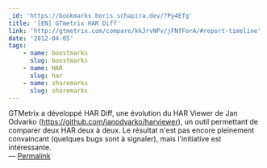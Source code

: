 ```yaml
---
_id: 'https://bookmarks.boris.schapira.dev/?Py4Efg'
title: '[EN] GTmetrix HAR Diff'
link: 'http://gtmetrix.com/compare/kkJrvNPv/jFNfForA/#report-timeline'
date: '2012-04-05'
tags:
    - name: boostmarks
      slug: boostmarks
    - name: HAR
      slug: har
    - name: sharemarks
      slug: sharemarks
---
```


GTMetrix a développé HAR Diff, une évolution du HAR Viewer de Jan Odvarko
(<a href="https://github.com/janodvarko/harviewer)">https://github.com/janodvarko/harviewer)</a>,
un outil permettant de comparer deux HAR deux à deux. Le résultat n'est pas
encore pleinement convaincant (quelques bugs sont à signaler), mais l'initiative
est intéressante. <br>&#8212;
<a href="https://bookmarks.boris.schapira.dev/?Py4Efg" title="Permalink">Permalink</a>
